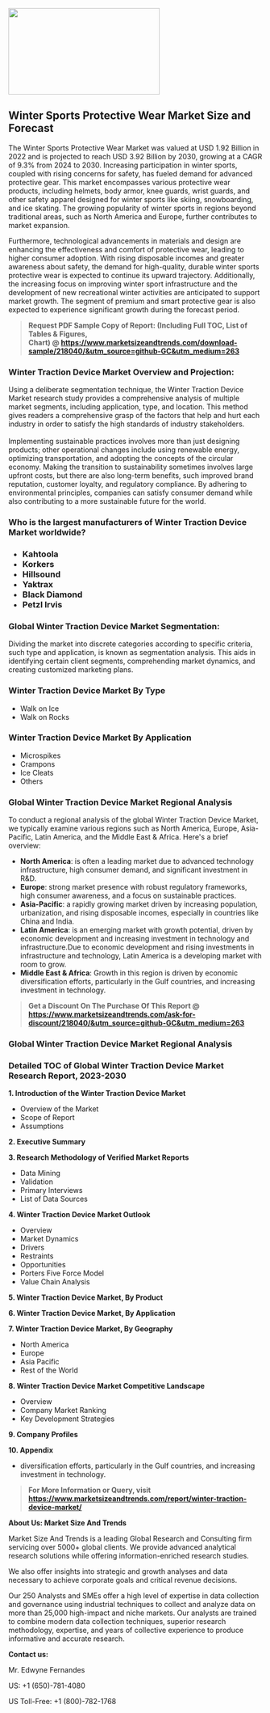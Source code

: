 <p><img class="alignnone size-medium wp-image-20088" src="https://ffe5etoiles.com/wp-content/uploads/2024/12/MST1-300x171.png" alt="" width="300" height="171" /></p><h2>Winter Sports Protective Wear Market Size and Forecast</h2><p>The Winter Sports Protective Wear Market was valued at USD 1.92 Billion in 2022 and is projected to reach USD 3.92 Billion by 2030, growing at a CAGR of 9.3% from 2024 to 2030. Increasing participation in winter sports, coupled with rising concerns for safety, has fueled demand for advanced protective gear. This market encompasses various protective wear products, including helmets, body armor, knee guards, wrist guards, and other safety apparel designed for winter sports like skiing, snowboarding, and ice skating. The growing popularity of winter sports in regions beyond traditional areas, such as North America and Europe, further contributes to market expansion.</p><p>Furthermore, technological advancements in materials and design are enhancing the effectiveness and comfort of protective wear, leading to higher consumer adoption. With rising disposable incomes and greater awareness about safety, the demand for high-quality, durable winter sports protective wear is expected to continue its upward trajectory. Additionally, the increasing focus on improving winter sport infrastructure and the development of new recreational winter activities are anticipated to support market growth. The segment of premium and smart protective gear is also expected to experience significant growth during the forecast period.</p></p><blockquote id="" class=""><strong>Request PDF Sample Copy of Report: (Including Full TOC, List of Tables &amp; Figures, Chart)&nbsp;@&nbsp;<strong><a href="https://www.marketsizeandtrends.com/download-sample/218040/&utm_source=github-GC&utm_medium=263" target="_blank">https://www.marketsizeandtrends.com/download-sample/218040/&utm_source=github-GC&utm_medium=263</a></strong></strong></blockquote><h3 id="" class="">Winter Traction Device Market&nbsp;Overview and Projection:</h3><p id="" class="">Using a deliberate segmentation technique, the Winter Traction Device Market research study provides a comprehensive analysis of multiple market segments, including application, type, and location. This method gives readers a comprehensive grasp of the factors that help and hurt each industry in order to satisfy the high standards of industry stakeholders. <br /> <br />Implementing sustainable practices involves more than just designing products; other operational changes include using renewable energy, optimizing transportation, and adopting the concepts of the circular economy. Making the transition to sustainability sometimes involves large upfront costs, but there are also long-term benefits, such improved brand reputation, customer loyalty, and regulatory compliance. By adhering to environmental principles, companies can satisfy consumer demand while also contributing to a more sustainable future for the world.</p><h3 id="" class="">Who is the largest manufacturers of&nbsp;Winter Traction Device Market worldwide?</h3><h3 class=""><p><ul><li>Kahtoola </li><li> Korkers </li><li> Hillsound </li><li> Yaktrax </li><li> Black Diamond </li><li> Petzl Irvis</li></ul></p></h3><h3 id="" class="">Global&nbsp;Winter Traction Device Market Segmentation:</h3><p id="" class="">Dividing the market into discrete categories according to specific criteria, such type and application, is known as segmentation analysis. This aids in identifying certain client segments, comprehending market dynamics, and creating customized marketing plans.</p><h3 id="" class="">Winter Traction Device Market&nbsp;By Type</h3><p><p><ul><li>Walk on Ice</li><li> Walk on Rocks</p></li></ul></p></p><h3 id="" class="">Winter Traction Device Market&nbsp;By Application</h3><p class=""><p><ul><li>Microspikes</li><li> Crampons</li><li> Ice Cleats</li><li> Others</li></ul></p></p><h3 id="" class="">Global Winter Traction Device Market Regional Analysis</h3><p id="" class="">To conduct a regional analysis of the global Winter Traction Device Market, we typically examine various regions such as North America, Europe, Asia-Pacific, Latin America, and the Middle East &amp; Africa. Here's a brief overview:</p><ul><li><strong>North America</strong>: is often a leading market due to advanced technology infrastructure, high consumer demand, and significant investment in R&amp;D.</li><li><strong>Europe</strong>: strong market presence with robust regulatory frameworks, high consumer awareness, and a focus on sustainable practices.</li><li><strong>Asia-Pacific</strong>: a rapidly growing market driven by increasing population, urbanization, and rising disposable incomes, especially in countries like China and India.</li><li><strong>Latin America</strong>: is an emerging market with growth potential, driven by economic development and increasing investment in technology and infrastructure.Due to economic development and rising investments in infrastructure and technology, Latin America is a developing market with room to grow.</li><li><strong>Middle East &amp; Africa</strong>: Growth in this region is driven by economic diversification efforts, particularly in the Gulf countries, and increasing investment in technology.</li></ul><blockquote id="" class=""><strong>Get a Discount On The Purchase Of This Report @ <strong><a href="https://www.marketsizeandtrends.com/ask-for-discount/218040/&utm_source=github-GC&utm_medium=263" target="_blank">https://www.marketsizeandtrends.com/ask-for-discount/218040/&utm_source=github-GC&utm_medium=263</a></strong></strong></blockquote><h3 id="" class="">Global Winter Traction Device Market Regional Analysis</h3><h3 id="" class="">Detailed TOC of Global Winter Traction Device Market Research Report, 2023-2030</h3><p id="" class=""><strong>1. Introduction of the Winter Traction Device Market</strong></p><ul><li>Overview of the Market</li><li>Scope of Report</li><li>Assumptions</li></ul><p id="" class=""><strong>2. Executive Summary</strong></p><p id="" class=""><strong>3. Research Methodology of Verified Market Reports</strong></p><ul><li>Data Mining</li><li>Validation</li><li>Primary Interviews</li><li>List of Data Sources</li></ul><p id="" class=""><strong>4. Winter Traction Device Market Outlook</strong></p><ul><li>Overview</li><li>Market Dynamics</li><li>Drivers</li><li>Restraints</li><li>Opportunities</li><li>Porters Five Force Model</li><li>Value Chain Analysis</li></ul><p id="" class=""><strong>5. Winter Traction Device Market, By Product</strong></p><p id="" class=""><strong>6. Winter Traction Device Market, By Application</strong></p><p id="" class=""><strong>7. Winter Traction Device Market, By Geography</strong></p><ul><li>North America</li><li>Europe</li><li>Asia Pacific</li><li>Rest of the World</li></ul><p id="" class=""><strong>8. Winter Traction Device Market Competitive Landscape</strong></p><ul><li>Overview</li><li>Company Market Ranking</li><li>Key Development Strategies</li></ul><p id="" class=""><strong>9. Company Profiles</strong></p><p id="" class=""><strong>10. Appendix</strong></p><ul><li>diversification efforts, particularly in the Gulf countries, and increasing investment in technology.</li></ul><blockquote id="" class=""><strong>For More Information or Query, visit <strong><strong><a href="https://www.marketsizeandtrends.com/report/winter-traction-device-market/" target="_blank">https://www.marketsizeandtrends.com/report/winter-traction-device-market/</a></strong></strong></strong></blockquote><p id="" class=""><strong>About Us: Market Size And Trends</strong></p><p id="" class="">Market Size And Trends is a leading Global Research and Consulting firm servicing over 5000+ global clients. We provide advanced analytical research solutions while offering information-enriched research studies.</p><p id="" class="">We also offer insights into strategic and growth analyses and data necessary to achieve corporate goals and critical revenue decisions.</p><p id="" class="">Our 250 Analysts and SMEs offer a high level of expertise in data collection and governance using industrial techniques to collect and analyze data on more than 25,000 high-impact and niche markets. Our analysts are trained to combine modern data collection techniques, superior research methodology, expertise, and years of collective experience to produce informative and accurate research.</p><p id="" class=""><strong>Contact us:</strong></p><p id="" class="">Mr. Edwyne Fernandes</p><p id="" class="">US: +1 (650)-781-4080</p><p id="" class="">US Toll-Free: +1 (800)-782-1768</p>
